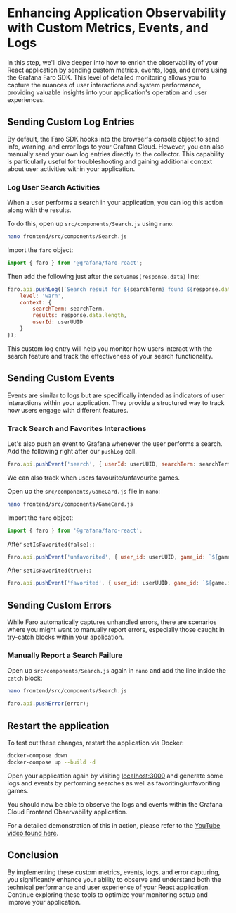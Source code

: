 # Enhancing Application Observability with Custom Metrics, Events, and Logs

In this step, we'll dive deeper into how to enrich the observability of your React application by sending custom metrics, events, logs, and errors using the Grafana Faro SDK. This level of detailed monitoring allows you to capture the nuances of user interactions and system performance, providing valuable insights into your application's operation and user experiences.

## Sending Custom Log Entries

By default, the Faro SDK hooks into the browser's console object to send info, warning, and error logs to your Grafana Cloud. However, you can also manually send your own log entries directly to the collector. This capability is particularly useful for troubleshooting and gaining additional context about user activities within your application.

### Log User Search Activities

When a user performs a search in your application, you can log this action along with the results.

To do this, open up `src/components/Search.js` using `nano`:

```bash
nano frontend/src/components/Search.js
```

Import the `faro` object:

```javascript
import { faro } from '@grafana/faro-react';
```

Then add the following just after the `setGames(response.data)` line:

```javascript
faro.api.pushLog([`Search result for ${searchTerm} found ${response.data.length} games.`], {
	level: 'warn',
	context: {
		searchTerm: searchTerm,
		results: response.data.length,
		userId: userUUID
	}
});
```

This custom log entry will help you monitor how users interact with the search feature and track the effectiveness of your search functionality.

## Sending Custom Events

Events are similar to logs but are specifically intended as indicators of user interactions within your application. They provide a structured way to track how users engage with different features.

### Track Search and Favorites Interactions

Let's also push an event to Grafana whenever the user performs a search. Add the following right after our `pushLog` call.

```javascript
faro.api.pushEvent('search', { userId: userUUID, searchTerm: searchTerm }, 'search');
```

We can also track when users favourite/unfavourite games.

Open up the `src/components/GameCard.js` file in `nano`:

```bash
nano frontend/src/components/GameCard.js
```

Import the `faro` object:

```javascript
import { faro } from '@grafana/faro-react';
```

After `setIsFavorited(false);`:

```javascript
faro.api.pushEvent('unfavorited', { user_id: userUUID, game_id: `${game.id}` }, 'favorites');
```

After `setIsFavorited(true);`:

```javascript
faro.api.pushEvent('favorited', { user_id: userUUID, game_id: `${game.id}` }, 'favorites');
```

## Sending Custom Errors

While Faro automatically captures unhandled errors, there are scenarios where you might want to manually report errors, especially those caught in try-catch blocks within your application.

### Manually Report a Search Failure

Open up `src/components/Search.js` again in `nano` and add the line inside the `catch` block:

```bash
nano frontend/src/components/Search.js
```

```javascript
faro.api.pushError(error);
```

## Restart the application

To test out these changes, restart the application via Docker:

```bash
docker-compose down
docker-compose up --build -d
```

Open your application again by visiting [localhost:3000]({{TRAFFIC_HOST1_3000}}) and generate some logs and events by performing searches as well as favoriting/unfavoriting games.

You should now be able to observe the logs and events within the Grafana Cloud Frontend Observability application. 

For a detailed demonstration of this in action, please refer to the [YouTube video found here](https://www.youtube.com/watch?v=IA_-zkpVhIU).

## Conclusion

By implementing these custom metrics, events, logs, and error capturing, you significantly enhance your ability to observe and understand both the technical performance and user experience of your React application. Continue exploring these tools to optimize your monitoring setup and improve your application.